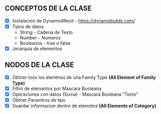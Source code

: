 ## CONCEPTOS DE LA CLASE
- [X] Instalación de Dynamo4Revit - https://dynamobuilds.com/
- [X] Tipos de datos
    * String - Cadena de Texto
    * Number - Numeros
    * Booleanos - true o false
- [X] Jerarquia de elementos

## NODOS DE LA CLASE

- [X] Obtner toos los elemtnos de una Family Type **(All Element of Family Type)**
- [X] Filtro de elementos por Mascara Booleana 
- [X] Operaciones con datos (Suma) - Mascara Booleana "Texto"
- [X] Obtner Paramtros de tipo
- [X] Guardar informacion dentro de elemntos **(All Elements of Category)**
